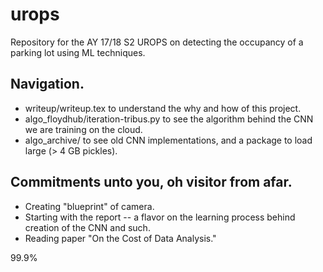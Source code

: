 # urops
Repository for the AY 17/18 S2 UROPS on detecting the occupancy of a parking lot using ML techniques.

## Navigation.
- writeup/writeup.tex to understand the why and how of this project.
- algo_floydhub/iteration-tribus.py to see the algorithm behind the CNN we are training on the cloud.
- algo_archive/ to see old CNN implementations, and a package to load large (> 4 GB pickles).

## Commitments unto you, oh visitor from afar.
- Creating "blueprint" of camera.
- Starting with the report -- a flavor on the learning process behind creation of the CNN and such.
- Reading paper "On the Cost of Data Analysis."

99.9%
